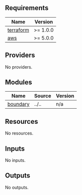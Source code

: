 <!-- BEGIN_TF_DOCS -->
## Requirements

| Name | Version |
|------|---------|
| <a name="requirement_terraform"></a> [terraform](#requirement\_terraform) | >= 1.0.0 |
| <a name="requirement_aws"></a> [aws](#requirement\_aws) | >= 5.0.0 |

## Providers

No providers.

## Modules

| Name | Source | Version |
|------|--------|---------|
| <a name="module_boundary"></a> [boundary](#module\_boundary) | ../.. | n/a |

## Resources

No resources.

## Inputs

No inputs.

## Outputs

No outputs.
<!-- END_TF_DOCS -->